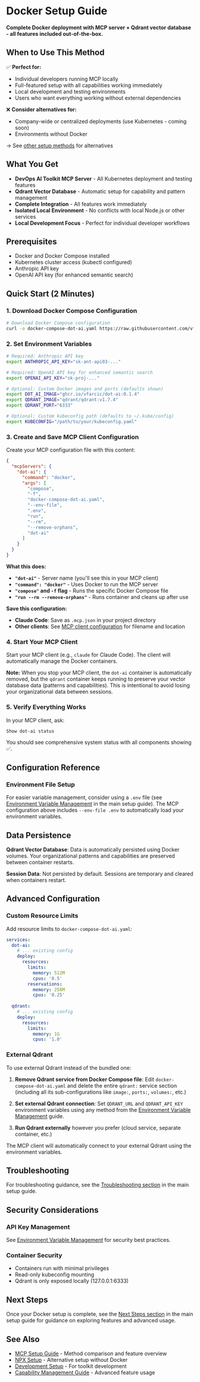 # Docker Setup Guide

**Complete Docker deployment with MCP server + Qdrant vector database - all features included out-of-the-box.**

## When to Use This Method

✅ **Perfect for:**
- Individual developers running MCP locally
- Full-featured setup with all capabilities working immediately
- Local development and testing environments
- Users who want everything working without external dependencies

❌ **Consider alternatives for:**
- Company-wide or centralized deployments (use Kubernetes - coming soon)
- Environments without Docker

→ See [other setup methods](../mcp-setup.md#setup-methods) for alternatives

## What You Get

- **DevOps AI Toolkit MCP Server** - All Kubernetes deployment and testing features
- **Qdrant Vector Database** - Automatic setup for capability and pattern management
- **Complete Integration** - All features work immediately
- **Isolated Local Environment** - No conflicts with local Node.js or other services
- **Local Development Focus** - Perfect for individual developer workflows

## Prerequisites

- Docker and Docker Compose installed
- Kubernetes cluster access (kubectl configured)
- Anthropic API key
- OpenAI API key (for enhanced semantic search)

## Quick Start (2 Minutes)

### 1. Download Docker Compose Configuration

```bash
# Download Docker Compose configuration
curl -o docker-compose-dot-ai.yaml https://raw.githubusercontent.com/vfarcic/dot-ai/main/docker-compose-dot-ai.yaml
```

### 2. Set Environment Variables

```bash
# Required: Anthropic API key
export ANTHROPIC_API_KEY="sk-ant-api03-..."

# Required: OpenAI API key for enhanced semantic search
export OPENAI_API_KEY="sk-proj-..."

# Optional: Custom Docker images and ports (defaults shown)
export DOT_AI_IMAGE="ghcr.io/vfarcic/dot-ai:0.1.4"
export QDRANT_IMAGE="qdrant/qdrant:v1.7.4"  
export QDRANT_PORT="6333"

# Optional: Custom kubeconfig path (defaults to ~/.kube/config)
export KUBECONFIG="/path/to/your/kubeconfig.yaml"
```

### 3. Create and Save MCP Client Configuration

Create your MCP configuration file with this content:

```json
{
  "mcpServers": {
    "dot-ai": {
      "command": "docker",
      "args": [
        "compose", 
        "-f",
        "docker-compose-dot-ai.yaml",
        "--env-file",
        ".env",
        "run", 
        "--rm",
        "--remove-orphans",
        "dot-ai"
      ]
    }
  }
}
```

**What this does:**
- **`"dot-ai"`** - Server name (you'll see this in your MCP client)
- **`"command": "docker"`** - Uses Docker to run the MCP server
- **`"compose"` and `-f` flag** - Runs the specific Docker Compose file
- **`"run --rm --remove-orphans"`** - Runs container and cleans up after use

**Save this configuration:**
- **Claude Code**: Save as `.mcp.json` in your project directory
- **Other clients**: See [MCP client configuration](../mcp-setup.md#mcp-client-compatibility) for filename and location

### 4. Start Your MCP Client

Start your MCP client (e.g., `claude` for Claude Code). The client will automatically manage the Docker containers.

**Note:** When you stop your MCP client, the `dot-ai` container is automatically removed, but the `qdrant` container keeps running to preserve your vector database data (patterns and capabilities). This is intentional to avoid losing your organizational data between sessions.

### 5. Verify Everything Works

In your MCP client, ask:
```
Show dot-ai status
```

You should see comprehensive system status with all components showing ✅.

## Configuration Reference

### Environment File Setup

For easier variable management, consider using a `.env` file (see [Environment Variable Management](../mcp-setup.md#environment-variable-management) in the main setup guide). The MCP configuration above includes `--env-file .env` to automatically load your environment variables.

## Data Persistence

**Qdrant Vector Database**: Data is automatically persisted using Docker volumes. Your organizational patterns and capabilities are preserved between container restarts.

**Session Data**: Not persisted by default. Sessions are temporary and cleared when containers restart.

## Advanced Configuration

### Custom Resource Limits

Add resource limits to `docker-compose-dot-ai.yaml`:

```yaml
services:
  dot-ai:
    # ... existing config
    deploy:
      resources:
        limits:
          memory: 512M
          cpus: '0.5'
        reservations:
          memory: 256M
          cpus: '0.25'
          
  qdrant:
    # ... existing config
    deploy:
      resources:
        limits:
          memory: 1G
          cpus: '1.0'
```

### External Qdrant

To use external Qdrant instead of the bundled one:

1. **Remove Qdrant service from Docker Compose file**:
   Edit `docker-compose-dot-ai.yaml` and delete the entire `qdrant:` service section (including all its sub-configurations like `image:`, `ports:`, `volumes:`, etc.)

2. **Set external Qdrant connection**:
   Set `QDRANT_URL` and `QDRANT_API_KEY` environment variables using any method from the [Environment Variable Management](../mcp-setup.md#environment-variable-management) guide.

3. **Run Qdrant externally** however you prefer (cloud service, separate container, etc.)

The MCP client will automatically connect to your external Qdrant using the environment variables.

## Troubleshooting

For troubleshooting guidance, see the [Troubleshooting section](../mcp-setup.md#troubleshooting) in the main setup guide.

## Security Considerations

### API Key Management

See [Environment Variable Management](../mcp-setup.md#environment-variable-management) for security best practices.

### Container Security

- Containers run with minimal privileges
- Read-only kubeconfig mounting
- Qdrant is only exposed locally (127.0.0.1:6333)

## Next Steps

Once your Docker setup is complete, see the [Next Steps section](../mcp-setup.md#next-steps) in the main setup guide for guidance on exploring features and advanced usage.

## See Also

- [MCP Setup Guide](../mcp-setup.md) - Method comparison and feature overview
- [NPX Setup](npx-setup.md) - Alternative setup without Docker
- [Development Setup](development-setup.md) - For toolkit development
- [Capability Management Guide](../mcp-capability-management-guide.md) - Advanced feature usage